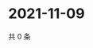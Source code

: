 # 2021-11-09

共 0 条

<!-- BEGIN WEIBO -->
<!-- 最后更新时间 Tue Nov 09 2021 03:11:32 GMT+0800 (China Standard Time) -->

<!-- END WEIBO -->
